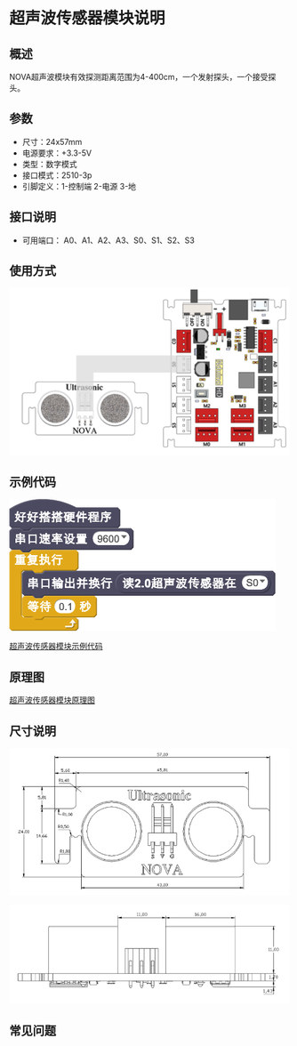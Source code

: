 # 超声波传感器模块说明

## 概述
NOVA超声波模块有效探测距离范围为4-400cm，一个发射探头，一个接受探头。

## 参数
- 尺寸：24x57mm
- 电源要求：+3.3-5V
- 类型：数字模式
- 接口模式：2510-3p
- 引脚定义：1-控制端 2-电源 3-地

## 接口说明
- 可用端口： A0、A1、A2、A3、S0、S1、S2、S3

## 使用方式
![](./images/19.png)

## 示例代码
![](./images/20.png)

[超声波传感器模块示例代码](http://www.haohaodada.com/show.php?id=947506)

## 原理图
[超声波传感器模块原理图](https://github.com/Haohaodada-official/haohaodada-docs/blob/master/%E5%8E%9F%E7%90%86%E5%9B%BE/%E8%B6%85%E5%A3%B0%E6%B3%A2%E4%BC%A0%E6%84%9F%E5%99%A8%E6%A8%A1%E5%9D%97.pdf)

## 尺寸说明
![](./images/87.png)

![](./images/88.png)

## 常见问题
